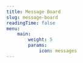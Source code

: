 ```yaml
---
title: Message Board
slug: message-board
readingTime: false
menu:
    main: 
        weight: 5
        params:
            icon: messages
---
```

